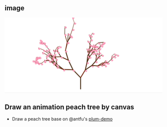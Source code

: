 ## image
![peach tree](./public/peach.gif)
## Draw an animation peach tree by canvas
- Draw a peach tree base on @antfu's [plum-demo](https://github.com/antfu/plum-demo)

